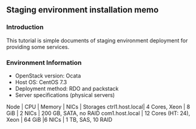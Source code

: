 ## Staging environment installation memo

### Introduction
This tutorial is simple documents of staging environment deployment for providing some services.

### Environment Information

* OpenStack version: Ocata
* Host OS: CentOS 7.3
* Deployment method: RDO and packstack
* Server specifications (physical servers)

Node | CPU | Memory | NICs | Storages
ctrl1.host.local| 4 Cores, Xeon | 8 GiB | 2 NICs | 200 GB, SATA, no RAID
com1.host.local | 12 Cores (HT: 24), Xeon | 64 GiB |6 NICs | 1 TB, SAS, 10 RAID 

